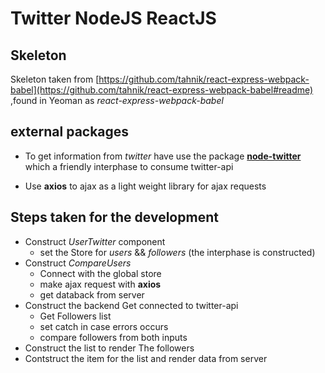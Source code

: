 # Twitter NodeJS ReactJS

## Skeleton
Skeleton taken from [https://github.com/tahnik/react-express-webpack-babel](https://github.com/tahnik/react-express-webpack-babel#readme) ,found in Yeoman as _react-express-webpack-babel_

## external packages
- To get information from _twitter_ have use the package __[node-twitter](https://github.com/desmondmorris/node-twitter)__ which a friendly interphase to consume twitter-api

- Use __axios__ to ajax as a light weight library for ajax requests


## Steps taken for the development
- Construct _UserTwitter_ component
  - set the Store for *users* && *followers* (the interphase is constructed)
- Construct _CompareUsers_
  - Connect with the global store
  - make ajax request with __axios__
  - get databack from server
- Construct the backend Get connected to twitter-api
  - Get Followers list
  - set catch in case errors occurs
  - compare followers from both inputs
- Construct the list to render The followers
- Contstruct the item for the list and render data from server
